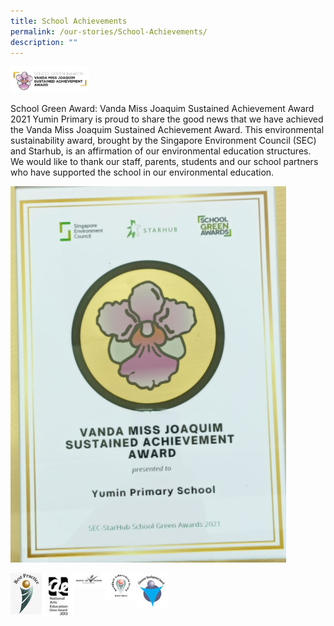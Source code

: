 ```yaml
---
title: School Achievements
permalink: /our-stories/School-Achievements/
description: ""
---
```

<img src="/images/achieve1.png" 
     style="width:25%">

School Green Award: Vanda Miss Joaquim Sustained Achievement Award 2021 Yumin Primary is proud to share the good news that we have achieved the Vanda Miss Joaquim Sustained Achievement Award. This environmental sustainability award, brought by the Singapore Environment Council (SEC) and Starhub, is an affirmation of our environmental education structures. We would like to thank our staff, parents, students and our school partners who have supported the school in our environmental education.

![](/images/achieve2.png)

	
<img src="/images/Best%20Practice%20Award.jpeg" 
     style="width:10%;float:left">
		 <img src="/images/national_arts_edu2013.jpg" 
     style="width:10%;float:left">
		 <img src="/images/people_developer.jpg" 
     style="width:10%;float:left">
		 <img src="/images/sustained_achievement_award.jpg" 
     style="width:10%;float:left">
		 <img src="/images/character_development.jpg" 
     style="width:10%;float:left">
	